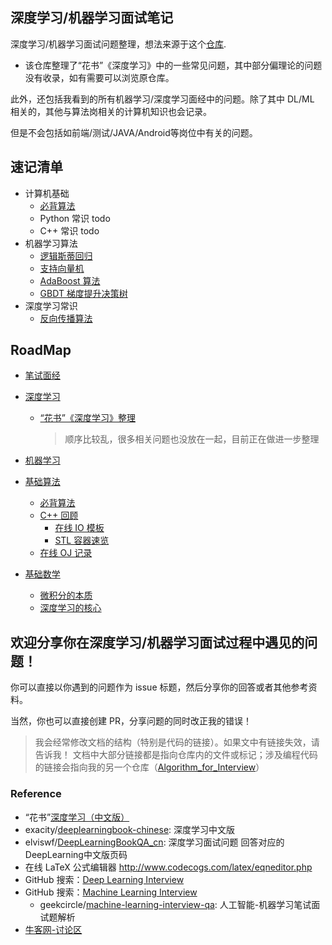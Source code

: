 ## 深度学习/机器学习面试笔记

深度学习/机器学习面试问题整理，想法来源于这个[仓库](https://github.com/elviswf/DeepLearningBookQA_cn).
- 该仓库整理了“花书”《深度学习》中的一些常见问题，其中部分偏理论的问题没有收录，如有需要可以浏览原仓库。

此外，还包括我看到的所有机器学习/深度学习面经中的问题。除了其中 DL/ML 相关的，其他与算法岗相关的计算机知识也会记录。

但是不会包括如前端/测试/JAVA/Android等岗位中有关的问题。

## 速记清单
- 计算机基础
  - [必背算法](https://github.com/imhuay/Algorithm_for_Interview-Chinese/tree/master/Algorithm_for_Interview/_必背算法)
  - Python 常识 todo
  - C++ 常识 todo
- 机器学习算法
  - [逻辑斯蒂回归](./机器学习/README.md#逻辑斯蒂回归)
  - [支持向量机](./机器学习/README.md#支持向量机)
  - [AdaBoost 算法](./机器学习/README.md#adaboost-算法)
  - [GBDT 梯度提升决策树](./机器学习/README.md#梯度提升决策树-gbdt)
- 深度学习常识
  - [反向传播算法](./深度学习/README.md#反向传播算法)

## RoadMap
- [笔试面经](./笔试面经)
- [深度学习](./深度学习)
  - [“花书”《深度学习》整理](./深度学习/“花书”《深度学习》整理.md)
    > 顺序比较乱，很多相关问题也没放在一起，目前正在做进一步整理
- [机器学习](./机器学习)

- [基础算法](./基础算法)
  - [必背算法](https://github.com/imhuay/Algorithm_for_Interview-Chinese/tree/master/Algorithm_for_Interview/_必背算法)
  - [C++ 回顾](https://github.com/imhuay/Algorithm_for_Interview-Chinese/tree/master/Algorithm_for_Interview/_Cpp回顾)
    - [在线 IO 模板](https://github.com/imhuay/Algorithm_for_Interview-Chinese/blob/master/Algorithm_for_Interview/_Cpp回顾/IO模板.hpp)
    - [STL 容器速览](https://github.com/imhuay/Algorithm_for_Interview-Chinese/tree/master/Algorithm_for_Interview/_Cpp回顾/STL容器)
  - [在线 OJ 记录](https://github.com/imhuay/Algorithm_for_Interview-Chinese)
- [基础数学](./基础数学)
  - [微积分的本质](./基础数学/微积分的本质.md)
  - [深度学习的核心](./基础数学/深度学习的核心.md)


**欢迎分享你在深度学习/机器学习面试过程中遇见的问题！**
---
你可以直接以你遇到的问题作为 issue 标题，然后分享你的回答或者其他参考资料。

当然，你也可以直接创建 PR，分享问题的同时改正我的错误！

> 我会经常修改文档的结构（特别是代码的链接）。如果文中有链接失效，请告诉我！
> 文档中大部分链接都是指向仓库内的文件或标记；涉及编程代码的链接会指向我的另一个仓库（[Algorithm_for_Interview](https://github.com/imhuay/Algorithm_for_Interview-Chinese)）

### Reference

- “花书”[深度学习（中文版）](https://github.com/exacity/deeplearningbook-chinese)
- exacity/[deeplearningbook-chinese](https://github.com/exacity/deeplearningbook-chinese): 深度学习中文版 
- elviswf/[DeepLearningBookQA_cn](https://github.com/elviswf/DeepLearningBookQA_cn): 深度学习面试问题 回答对应的DeepLearning中文版页码 
- 在线 LaTeX 公式编辑器 http://www.codecogs.com/latex/eqneditor.php
- GitHub 搜索：[Deep Learning Interview](https://github.com/search?q=deep+learning+interview)
- GitHub 搜索：[Machine Learning Interview](https://github.com/search?q=machine+learning+interview)
    - geekcircle/[machine-learning-interview-qa](https://github.com/geekcircle/machine-learning-interview-qa): 人工智能-机器学习笔试面试题解析 
- [牛客网-讨论区](https://www.nowcoder.com/discuss?type=2&order=0)